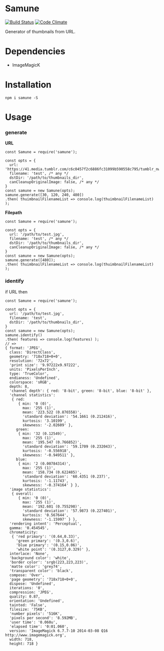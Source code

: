 Samune
======

[![Build Status](https://travis-ci.org/eiurur/Samune.svg?branch=master)](https://travis-ci.org/eiurur/Samune)
[![Code Climate](https://codeclimate.com/github/eiurur/Samune/badges/gpa.svg)](https://codeclimate.com/github/eiurur/Samune)

Generator of thumbnails from URL.

# Dependencies

- ImageMagicK

# Installation

    npm i samune -S

# Usage

### generate

**URL**

    const Samune = require('samune');

    const opts = {
      url: 'https://41.media.tumblr.com/c6c0457f2c6886fc31099b590558c795/tumblr_nw0d6oxTtZ1s21xzoo2_1280.jpg',
      filename: 'test', /* any */
      dstDir: '/path/to/thumbnails_dir',
      canCleanupOriginalImage: false, /* any */
    }
    const samune = new Samune(opts);
    samune.generate([30, 120, 240, 480])
    .then( thuimbnailFilenameList => console.log(thuimbnailFilenameList) );

**Filepath**

    const Samune = require('samune');

    const opts = {
      url: '/path/to/test.jpg',
      filename: 'test', /* any */
      dstDir: '/path/to/thumbnails_dir',
      canCleanupOriginalImage: false, /* any */
    }
    const samune = new Samune(opts);
    samune.generate([480]);
    .then( thuimbnailFilenameList => console.log(thuimbnailFilenameList) );

### identify

if URL then

    const Samune = require('samune');

    const opts = {
      url: '/path/to/test.jpg',
      filename: 'test',
      dstDir: '/path/to/thumbnails_dir',
    }
    const samune = new Samune(opts);
    samune.identify()
    .then( features => console.log(features) );
    // =>
    { format: 'JPEG',
      class: 'DirectClass',
      geometry: '718x718+0+0',
      resolution: '72x72',
      'print size': '9.97222x9.97222',
      units: 'PixelsPerInch',
      type: 'TrueColor',
      endianess: 'Undefined',
      colorspace: 'sRGB',
      depth: 8,
      'channel depth': { red: '8-bit', green: '8-bit', blue: '8-bit' },
      'channel statistics':
       { red:
          { min: '0 (0)',
            max: '255 (1)',
            mean: '223.522 (0.876558)',
            'standard deviation': '54.1661 (0.212416)',
            kurtosis: '3.10199',
            skewness: '-2.02609' },
         green:
          { min: '32 (0.12549)',
            max: '255 (1)',
            mean: '195.547 (0.766852)',
            'standard deviation': '59.1709 (0.232043)',
            kurtosis: '-0.556918',
            skewness: '-0.949511' },
         blue:
          { min: '2 (0.00784314)',
            max: '255 (1)',
            mean: '158.734 (0.622485)',
            'standard deviation': '60.4351 (0.237)',
            kurtosis: '-1.11743',
            skewness: '-0.374164' } },
      'image statistics':
       { overall:
          { min: '0 (0)',
            max: '255 (1)',
            mean: '192.601 (0.755298)',
            'standard deviation': '57.9873 (0.227401)',
            kurtosis: '0.567644',
            skewness: '-1.15997' } },
      'rendering intent': 'Perceptual',
      gamma: '0.454545',
      chromaticity:
       { 'red primary': '(0.64,0.33)',
         'green primary': '(0.3,0.6)',
         'blue primary': '(0.15,0.06)',
         'white point': '(0.3127,0.329)' },
      interlace: 'None',
      'background color': 'white',
      'border color': 'srgb(223,223,223)',
      'matte color': 'grey74',
      'transparent color': 'black',
      compose: 'Over',
      'page geometry': '718x718+0+0',
      dispose: 'Undefined',
      iterations: '0',
      compression: 'JPEG',
      quality: 0.87,
      orientation: 'Undefined',
      tainted: 'False',
      filesize: '75KB',
      'number pixels': '516K',
      'pixels per second': '8.592MB',
      'user time': '0.060u',
      'elapsed time': '0:01.060',
      version: 'ImageMagick 6.7.7-10 2014-03-08 Q16 http://www.imagemagick.org',
      width: 718,
      height: 718 }
